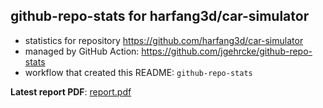 ## github-repo-stats for harfang3d/car-simulator

- statistics for repository https://github.com/harfang3d/car-simulator
- managed by GitHub Action: https://github.com/jgehrcke/github-repo-stats
- workflow that created this README: `github-repo-stats`

**Latest report PDF**: [report.pdf](https://github.com/harfang3d/github-repo-stats/raw/github-repo-stats-/car-simulator/harfang3d/car-simulator/latest-report/report.pdf)

